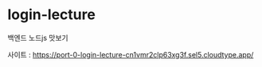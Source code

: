# login-lecture
백엔드 노드js 맛보기

사이트 : https://port-0-login-lecture-cn1vmr2clp63xg3f.sel5.cloudtype.app/
